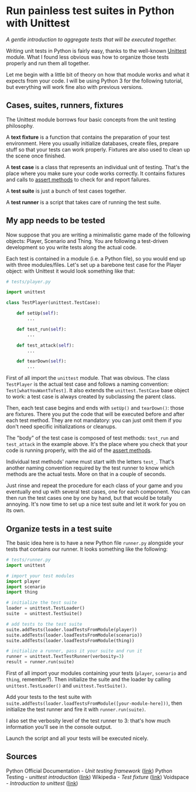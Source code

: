 # Run painless test suites in Python with Unittest

*A gentle introduction to aggregate tests that will be executed together.*



Writing unit tests in Python is fairly easy, thanks to the well-known [Unittest](https://docs.python.org/3/library/unittest.html) module. What I found less obvious was how to organize those tests properly and run them all together.

Let me begin with a little bit of theory on how that module works and what it expects from your code. I will be using Python 3 for the following tutorial, but everything will work fine also with previous versions.



## Cases, suites, runners, fixtures

The Unittest module borrows four basic concepts from the unit testing philosophy.

A **text fixture** is a function that contains the preparation of your test environment. Here you usually initialize databases, create files, prepare stuff so that your tests can work properly. Fixtures are also used to clean up the scene once finished.

A **test case** is a class that represents an individual unit of testing. That's the place where you make sure your code works correctly. It contains fixtures and calls to [assert methods](https://docs.python.org/3/library/unittest.html#assert-methods) to check for and report failures.

A **test suite** is just a bunch of test cases together.

A **test runner** is a script that takes care of running the test suite.



## My app needs to be tested

Now suppose that you are writing a minimalistic game made of the following objects: Player, Scenario and Thing. You are following a test-driven development so you write tests along the actual code.

Each test is contained in a module (i.e. a Python file), so you would end up with three modules/files. Let's set up a barebone test case for the Player object: with Unittest it would look something like that:

```python
# tests/player.py

import unittest

class TestPlayer(unittest.TestCase):

    def setUp(self):
        ...

    def test_run(self):
        ...

    def test_attack(self):
        ...

    def tearDown(self):
        ...
```

First of all import the `unittest` module. That was obvious. The class `TestPlayer` is the actual test case and follows a naming convention: `Test[whatYouWantToTest]`. It also extends the `unittest.TestCase` base object to work: a test case is always created by subclassing the parent class.

Then, each test case begins and ends with `setUp()` and `tearDown()`: those are fixtures. There you put the code that will be executed before and after each test method. They are not mandatory: you can just omit them if you don't need specific initializations or cleanups.

The "body" of the test case is composed of test methods: `test_run` and `test_attack` in the example above. It's the place where you check that your code is running properly, with the aid of the [assert methods](https://docs.python.org/3/library/unittest.html#assert-methods).

Individual test methods' name must start with the letters `test_`. That's another naming convention required by the test runner to know which methods are the actual tests. More on that in a couple of seconds.

Just rinse and repeat the procedure for each class of your game and you eventually end up with several test cases, one for each component. You can then run the test cases one by one by hand, but that would be totally annoying. It's now time to set up a nice test suite and let it work for you on its own.

## Organize tests in a test suite

The basic idea here is to have a new Python file `runner.py` alongside your tests that contains our runner. It looks something like the following:

```python
# tests/runner.py
import unittest

# import your test modules
import player
import scenario
import thing

# initialize the test suite
loader = unittest.TestLoader()
suite  = unittest.TestSuite()

# add tests to the test suite
suite.addTests(loader.loadTestsFromModule(player))
suite.addTests(loader.loadTestsFromModule(scenario))
suite.addTests(loader.loadTestsFromModule(thing))

# initialize a runner, pass it your suite and run it
runner = unittest.TextTestRunner(verbosity=3)
result = runner.run(suite)
```

First of all import your modules containing your tests (`player`, `scenario` and `thing`, remember?). Then initialize the suite and the loader by calling `unittest.TestLoader()` and `unittest.TestSuite()`.

Add your tests to the test suite with `suite.addTests(loader.loadTestsFromModule([your-module-here]))`, then initialize the test runner and fire it with `runner.run(suite)`.

I also set the verbosity level of the test runner to 3: that's how much information you'll see in the console output.

Launch the script and all your tests will be executed nicely.

## Sources

Python Official Documentation - *Unit testing framework* ([link](https://docs.python.org/3.5/library/unittest.html))
Python Testing - *unittest introduction* ([link](http://pythontesting.net/framework/unittest/unittest-introduction/))
Wikipedia - *Test fixture* ([link](https://en.wikipedia.org/wiki/Test_fixture#Software))
Voidspace - *Introduction to unittest* ([link](http://www.voidspace.org.uk/python/articles/introduction-to-unittest.shtml))